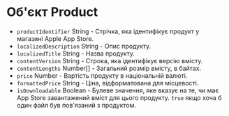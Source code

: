 # Об'єкт Product

* `productIdentifier` String - Стрічка, яка ідентифікує продукт у магазині Apple App Store.
* `localizedDescription` String - Опис продукту.
* `localizedTitle` String - Назва продукту.
* `contentVersion` String - Строка, яка ідентифікує версію вмісту.
* `contentLengths` Number[] - Загальний розмір вмісту, в байтах.
* `price` Number - Вартість продукту в національній валюті.
* `formattedPrice` String - Ціна, відформатована для місцевості.
* `isDownloadable` Boolean - Булеве значення, яке вказує на те, чи має App Store завантажений вміст для цього продукту. `true` якщо хоча б один файл був пов'язаний з продуктом.
